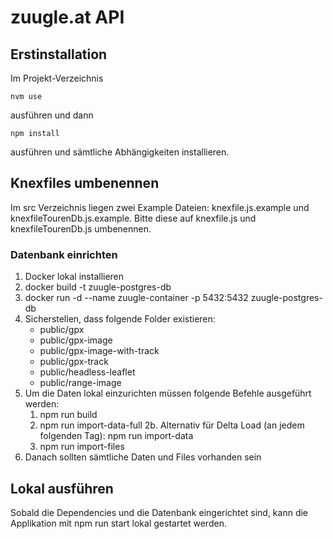 # zuugle.at API


## Erstinstallation
Im Projekt-Verzeichnis 

    nvm use
ausführen und dann 
 
    npm install
ausführen und sämtliche Abhängigkeiten installieren.


## Knexfiles umbenennen
Im src Verzeichnis liegen zwei Example Dateien: knexfile.js.example und knexfileTourenDb.js.example. 
Bitte diese auf knexfile.js und knexfileTourenDb.js umbenennen.


### Datenbank einrichten
1. Docker lokal installieren
2. docker build -t zuugle-postgres-db
3. docker run -d --name zuugle-container -p 5432:5432 zuugle-postgres-db
4. Sicherstellen, dass folgende Folder existieren:
    * public/gpx
    * public/gpx-image
    * public/gpx-image-with-track
    * public/gpx-track
    * public/headless-leaflet
    * public/range-image 
5. Um die Daten lokal einzurichten müssen folgende Befehle ausgeführt werden:
    1. npm run build
    2. npm run import-data-full
	2b. Alternativ für Delta Load (an jedem folgenden Tag): npm run import-data
    3. npm run import-files
6. Danach sollten sämtliche Daten und Files vorhanden sein


## Lokal ausführen
Sobald die Dependencies und die Datenbank eingerichtet sind, kann die Applikation mit 
    npm run start 
lokal gestartet werden.
